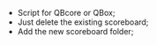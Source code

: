- Script for QBcore or QBox;
- Just delete the existing scoreboard;
- Add the new scoreboard folder;
